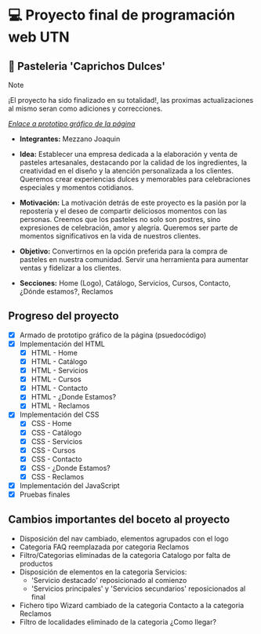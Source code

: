# :computer: Proyecto final de programación web UTN
## :cake: Pasteleria 'Caprichos Dulces' 

> [!NOTE]
> ¡El proyecto ha sido finalizado en su totalidad!, las proximas actualizaciones al mismo seran como adiciones y correcciones.

[_Enlace a prototipo gráfico de la página_](https://www.figma.com/file/Z6fT8ywKTS0pXKAS92wOvX/Proyecto-UTN---Pasteler%C3%ADa-Caprichos-Dulces?type=design&node-id=0%3A1&mode=design&t=vxlFHbnXZtYwMTb4-1)

- **Integrantes:** Mezzano Joaquin

- **Idea:** Establecer una empresa dedicada a la elaboración y venta de pasteles artesanales, destacando por la calidad de los ingredientes, la creatividad en el diseño y la atención personalizada a los clientes. Queremos crear experiencias dulces y memorables para celebraciones especiales y momentos cotidianos.

- **Motivación:** La motivación detrás de este proyecto es la pasión por la repostería y el deseo de compartir deliciosos momentos con las personas. Creemos que los pasteles no solo son postres, sino expresiones de celebración, amor y alegría. Queremos ser parte de momentos significativos en la vida de nuestros clientes.

- **Objetivo:** Convertirnos en la opción preferida para la compra de pasteles en nuestra comunidad. Servir una herramienta para aumentar ventas y fidelizar a los clientes.

- **Secciones:** Home (Logo), Catálogo, Servicios, Cursos, Contacto, ¿Dónde estamos?, Reclamos

## Progreso del proyecto
- [x] Armado de prototipo gráfico de la página (psuedocódigo)
- [x] Implementación del HTML
  - [x] HTML - Home
  - [x] HTML - Catálogo
  - [x] HTML - Servicios
  - [x] HTML - Cursos
  - [x] HTML - Contacto
  - [x] HTML - ¿Donde Estamos?
  - [x] HTML - Reclamos
- [x] Implementación del CSS
  - [x] CSS - Home
  - [x] CSS - Catálogo
  - [x] CSS - Servicios
  - [x] CSS - Cursos
  - [x] CSS - Contacto
  - [x] CSS - ¿Donde Estamos?
  - [x] CSS - Reclamos
- [x] Implementación del JavaScript
- [x] Pruebas finales

## Cambios importantes del boceto al proyecto
- Disposición del nav cambiado, elementos agrupados con el logo
- Categoria FAQ reemplazada por categoria Reclamos
- Filtro/Categorias eliminadas de la categoria Catalogo por falta de productos
- Disposición de elementos en la categoria Servicios:
  - 'Servicio destacado' reposicionado al comienzo
  - 'Servicios principales' y 'Servicios secundarios' reposicionados al final
- Fichero tipo Wizard cambiado de la categoria Contacto a la categoria Reclamos
- Filtro de localidades eliminado de la categoria ¿Como llegar?